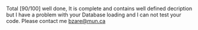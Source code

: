Total [90/100]
well done, It is complete and contains well defined decription but I have a problem with your Database loading and I can not test your code. Please contact me bzare@mun.ca
